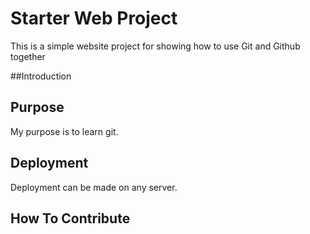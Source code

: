 # Starter Web Project

This is a simple website project for showing how to use Git and Github together

##Introduction

## Purpose

My purpose is to learn git.

## Deployment

Deployment can be made on any server.

## How To Contribute
